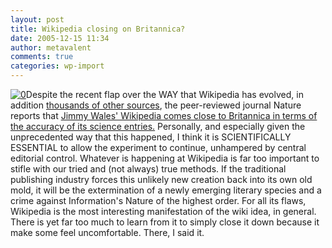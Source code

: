 ```yaml
---
layout: post
title: Wikipedia closing on Britannica?
date: 2005-12-15 11:34
author: metavalent
comments: true
categories: wp-import
---
```

<!--Lead Photo --><a href="http://www.nature.com/news/2005/051212/full/438900a.html"><img src="http://www.nature.com/news/2005/051212/images/438900a.jpg" border="0" alt="0" /></a><!-- Commentary -->Despite the recent flap over the WAY that Wikipedia has evolved, in addition <a href="http://tinyurl.com/atcec">thousands of other sources</a>, the peer-reviewed journal Nature reports that <a href="http://www.nature.com/news/2005/051212/full/438900a.html">Jimmy Wales' Wikipedia comes close to Britannica in terms of the accuracy of its science entries.</a> Personally, and especially given the unprecedented way that this happened, I think it is SCIENTIFICALLY ESSENTIAL to allow the experiment to continue, unhampered by central editorial control.  Whatever is happening at Wikipedia is far too important to stifle with our tried and (not always) true methods.  If the traditional publishing industry forces this unlikely new creation back into its own old mold, it will be the extermination of a newly emerging literary species and a crime against Information's Nature of the highest order.  For all its flaws, Wikipedia is the most interesting manifestation of the wiki idea, in general.  There is yet far too much to learn from it to simply close it down because it make some feel uncomfortable.  There, I said it.

